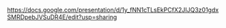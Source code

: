 https://docs.google.com/presentation/d/1y_fNN1cTLsEkPCfX2JIJQ3z01gdxSMRDpebJVSuDR4E/edit?usp=sharing